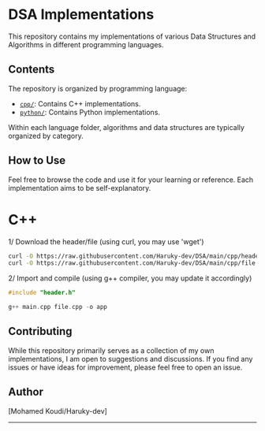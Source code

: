 # DSA Implementations

This repository contains my implementations of various Data Structures and Algorithms in different programming languages.

## Contents

The repository is organized by programming language:

-   [`cpp/`](./cpp/): Contains C++ implementations.
-   [`python/`](./python/): Contains Python implementations.

Within each language folder, algorithms and data structures are typically organized by category.

## How to Use

Feel free to browse the code and use it for your learning or reference. Each implementation aims to be self-explanatory.
# C++
1/ Download the header/file (using curl, you may use 'wget')
```bash
curl -O https://raw.githubusercontent.com/Haruky-dev/DSA/main/cpp/header.h
curl -O https://raw.githubusercontent.com/Haruky-dev/DSA/main/cpp/file.cpp
```
2/ Import and compile (using g++ compiler, you may update it accordingly)
```C++
#include "header.h"

g++ main.cpp file.cpp -o app
```



## Contributing

While this repository primarily serves as a collection of my own implementations, I am open to suggestions and discussions. If you find any issues or have ideas for improvement, please feel free to open an issue.

## Author

[Mohamed Koudi/Haruky-dev]

---
